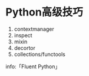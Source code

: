 # Python高级技巧

1. contextmanager
2. inspect
3. mixin
4. decortor
4. collections/functools

info:「Fluent Python」




